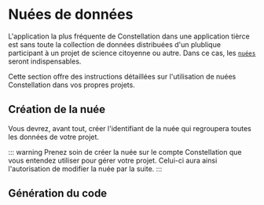 # Nuées de données
L'application la plus fréquente de Constellation dans une application tièrce est sans toute la collection de données distribuées d'un plublique participant à un projet de science citoyenne ou autre. Dans ce cas, les [`nuées`](../../guide/concepts.md#nuée) seront indispensables.

Cette section offre des instructions détaillées sur l'utilisation de nuées Constellation dans vos propres projets.

## Création de la nuée
Vous devrez, avant tout, créer l'identifiant de la nuée qui regroupera toutes les données de votre projet.

::: warning
Prenez soin de créer la nuée sur le compte Constellation que vous entendez utiliser pour gérer votre projet. Celui-ci aura ainsi l'autorisation de modifier la nuée par la suite. 
:::

## Génération du code


